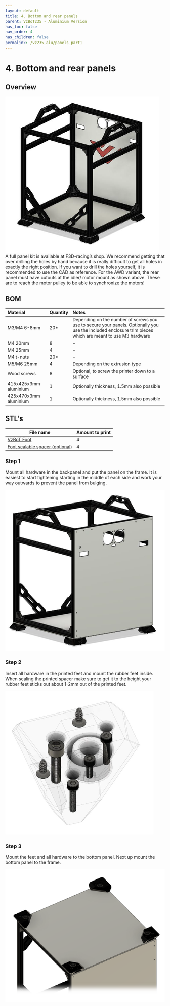 ```yaml
---
layout: default
title: 4. Bottom and rear panels
parent: VzBoT235 - Aluminium Version
has_toc: false
nav_order: 4
has_children: false
permalink: /vz235_alu/panels_part1
---
```


# 4. Bottom and rear panels

## Overview
![Overview](../assets/images/manual/vz235_printed/panels_1/overview.png)
<br>
A full panel kit is available at F3D-racing’s shop. We recommend getting that over drilling the holes by hand because it is really difficult to get all holes in exactly the right position. If you want to drill the holes yourself, it is recommended to use the CAD as reference. For the AWD variant, the rear panel must have cutouts at the idler/ motor mount as shown above. These are to reach the motor pulley to be able to synchronize the motors!

## BOM

| Material        | Quantity          | Notes |
|:-------------|:------------------|:------|
| M3/M4 6-8mm           | 20* | Depending on the number of screws you use to secure your panels. Optionally you use the included enclosure trim pieces which are meant to use M3 hardware  |
| M4 20mm | 8 | - |
| M4 25mm | 4 | - |
| M4 t-nuts | 20*   | - |
| M5/M6 25mm           | 4      | Depending on the extrusion type |
| Wood screws | 8 | Optional, to screw the printer down to a surface |
| 415x425x3mm aluminium | 1 | Optionally thickness, 1.5mm also possible |
| 425x470x3mm aluminium | 1 | Optionally thickness, 1.5mm also possible |

## STL's

| File name | Amount to print |
|-----------|-----------------|
| <a href="https://github.com/VzBoT3D/VzBoT-Vz235/blob/main/Assemblies%20%26%20STL/Frame/Frame%20brace.stl" target="_blank">VzBoT Foot</a> | 4 |
| <a href="https://github.com/VzBoT3D/VzBoT-Vz235/blob/main/Assemblies%20%26%20STL/Frame/Frame%20brace.stl" target="_blank">Foot scalable spacer (optional)</a> | 4 |

### Step 1
Mount all hardware in the backpanel and put the panel on the frame. It is easiest to start tightening starting in the middle of each side and work your way outwards to prevent the panel from bulging.
<br>

![Step 1](../assets/images/manual/vz235_printed/panels_1/step_1.png)


### Step 2
Insert all hardware in the printed feet and mount the rubber feet inside. When scaling the printed spacer make sure to get it to the height your rubber feet sticks out about 1-2mm out of the printed feet.
<br>

![Step 2](../assets/images/manual/vz235_printed/panels_1/step_2.png)

### Step 3
Mount the feet and all hardware to the bottom panel. Next up mount the bottom panel to the frame.
<br>

![Step 3](../assets/images/manual/vz235_printed/panels_1/step_3.png)